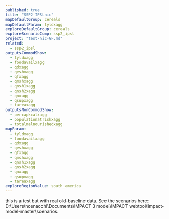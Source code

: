 ```yaml
---
published: true
title: "SSP2-IPSLnic"
mapDefaultGroup: cereals
mapDefaultParam: tyldxagg
exploreDefaultGroup: cereals
exploreScenarioComp: ssp2_ipsl
project: "test-nic-GF.md"
related: 
  - ssp2_ipsl
outputsCommodShow: 
  - tyldxagg
  - foodavailxagg
  - qdxagg
  - qeshxagg
  - qfxagg
  - qmshxagg
  - qnsh1xagg
  - qnsh2xagg
  - qnxagg
  - qsupxagg
  - tareaxagg
outputsNonCommodShow: 
  - percapkcalxagg
  - populationatriskxagg
  - totalmalnourishedxagg
mapParam: 
  - tyldxagg
  - foodavailxagg
  - qdxagg
  - qeshxagg
  - qfxagg
  - qmshxagg
  - qnsh1xagg
  - qnsh2xagg
  - qnxagg
  - qsupxagg
  - tareaxagg
exploreRegionValue: south_america
---
```



this is a test but with real old-baseline data. See the scenarios here: D:\Users\ncenacchi\Documents\IMPACT 3 model\IMPACT webtool\impact-model-master\scenarios.
